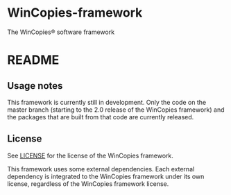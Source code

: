 WinCopies-framework
===================

The WinCopies® software framework

README
======

Usage notes
-----------

This framework is currently still in development. Only the code on the master branch (starting to the 2.0 release of the WinCopies framework) and the packages that are built from that code are currently released.

License
-------

See [LICENSE](https://github.com/pierresprim/WinCopies-framework/blob/master/LICENSE) for the license of the WinCopies framework.

This framework uses some external dependencies. Each external dependency is integrated to the WinCopies framework under its own license, regardless of the WinCopies framework license.
